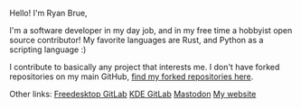 Hello! I'm Ryan Brue,

I'm a software developer in my day job, and in my free time a hobbyist open source contributor!
My favorite languages are Rust, and Python as a scripting language :)

I contribute to basically any project that interests me. I don't have forked repositories on my main GitHub, [find my forked repositories here](https://github.com/ryanabx-contrib).

Other links:
[Freedesktop GitLab](https://gitlab.freedesktop.org/ryanabx)
[KDE GitLab](https://invent.kde.org/ryanabx)
<a rel="me" href="https://mastodon.social/@ryanabx">Mastodon</a>
[My website](https://ryanabx.github.io)
